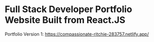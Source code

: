 # Full Stack Developer Portfolio Website Built from React.JS

Portfolio Version 1: https://compassionate-ritchie-283757.netlify.app/